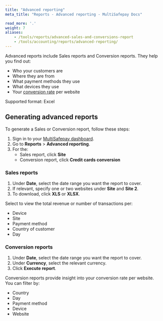 ```yaml
---
title: "Advanced reporting"
meta_title: "Reports - Advanced reporting - MultiSafepay Docs"

read_more: '.'
weight: 7
aliases:
    - /tools/reports/advanced-sales-and-conversions-report
    - /tools/accounting/reports/advanced-reporting/
---
```


Advanced reports include Sales reports and Conversion reports. They help you find out:

- Who your customers are
- Where they are from
- What payment methods they use
- What devices they use
- Your [conversion rate](/glossaries/multisafepay-glossary/#conversion-rate) per website

Supported format: Excel

## Generating advanced reports

To generate a Sales or Conversion report, follow these steps:

1. Sign in to your [MultiSafepay dashboard](https://merchant.multisafepay.com).
2. Go to **Reports** > **Advanced reporting**.
3. For the:  
    - Sales report, click **Site**
    - Conversion report, click **Credit cards conversion**

### Sales reports
1. Under **Date**, select the date range you want the report to cover.
2. If relevant, specify one or two websites under **Site** and **Site 2**.
3. To download, click **XLS** or **XLSX**. 

Select to view the total revenue or number of transactions per:

- Device
- Site
- Payment method
- Country of customer
- Day

### Conversion reports
1. Under **Date**, select the date range you want the report to cover.
2. Under **Currency**, select the relevant currency.
3. Click **Execute report**.

Conversion reports provide insight into your conversion rate per website. You can filter by:

- Country
- Day
- Payment method
- Device
- Website


